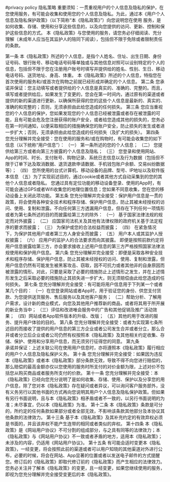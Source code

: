 #privacy policy 隐私策略
重要须知：一贯重视用户的个人信息及隐私的保护，在您使用服务，有可能会收集和使用您的个人信息及隐私。为此，通过本《用户个人信息及隐私保护政策》（以下简称“本《隐私政策》”）向您说明您在使用 服务，是如何收集、存储、使用和分享这些信息的，以及向您提供的访问、更新、控制和保护这些信息的方式。
本《隐私政策》与您使用的服务，请您务必仔细阅读、充分理解（未成年人应当在其监护人的陪同下阅读），包括但不限于免除或者限制责任的条款。


第一条    本《隐私政策》所述的个人信息，是指个人姓名、住址、出生日期、身份证号码、银行账号、移动电话号码等单独或与其他信息对照可以设别特定的个人的信息，包括但不限于您在注册用户账号时填写并提供给的姓名、性别、生日、移动电话号码、送货地址、身高、体重。
本《隐私政策》所述的个人信息，特指您在首次使用的服务和/或首次在购物之前就已经形成并确定的个人信息。
第二条    您承诺并保证：您主动填写或者提供给的个人信息是真实的、准确的、完整的。而且，填写或者提供给后，如果发生了变更的，您会在第一时间内，通过原有的渠道或者提供的新的渠道进行更新，以确保所获得的您的这些个人信息是最新的、真实的、准确的和完整的；否则，无须承担由此给您造成的任何损失。
第三条    您应当重视您的个人信息的保护，您如果发现您的个人信息已经被泄露或者存在被泄露的可能，且有可能会危及您注册获得的账户安全，或者给您造成其他的损失的，您务必在第一时间通知，以便采取相应的措施确保您的账户安全，防止损失的发生或者进一步扩大；否则，无须承担由此给您造成的任何损失（及扩大的损失）。
第四条    您充分理解并完全接受：您在使用的服务和/或在购物时，有可能会收集您的如下信息（以下统称“用户信息”）：
（一） 第一条所述的您的个人信息；
（二） 您提供给第三方或者向第三方披露的个人信息及隐私；
（三） 您登录和使用网站、App的时间、时长、支付账号、购物记录、系统日志信息以及行为数据（包括但不限于订单下达及取消数据、退货退款申请数据、手机钱包账户余额、交易纠纷数据等）；
（四） 您所使用的台式计算机、移动设备的品牌、型号、IP地址以及软件版本信息
（五）为了实现前述目的，通过cookie或者其他方式自动采集到的您的其他个人信息或者隐私。
您通过具有定位功能的移动设备登录、使用的App时，有可能会通过GPS或者Wifi收集您的地理位置信息；您如果不同意收集，您在您的移动设备上关闭此项功能。
第五条    您充分理解并完全接受：保护用户信息是一贯的政策，将会使用各种安全技术和程序存储、保护用户信息，防止其被未经授权的访问、使用、复制和泄露。不向任何第三方透漏用户信息，但存在下列任何一项情形或者为第七条所述的目的而披露给第三方的除外：
（一） 基于国家法律法规的规定而对外披露；
（二） 应国家司法机关及其他有法律权限的政府机关基于法定程序的要求而披露；
（三） 为保护或您的合法权益而披露；
（四） 在紧急情况下，为保护其他用户或者第三方人身安全而披露；
（五） 用户本人或其监护人授权披露；
（六） 应用户的监护人的合法要求而向其披露。
即便是按照前款约定将用户信息披露给第三方，亦会要求接收上述用户信息的第三方严格按照国家法律法规使用和保护用户信息。
第六条    您充分理解并完全接受：即便是采取各种安全技术和程序存储、保护用户信息，防止其被未经授权的访问、使用、复制和泄露，但用户信息仍然有可能发生被黑客攻击、窃取，因不可抗力或者其他非的自身原因而被泄露的情形。对此，只要是采取了必要的措施防止上述情形之发生，并在上述情形发生之后采取必要的措施防止其损失进一步扩大，则无须赔偿由此给您造成的任何损失。
第七条    您充分理解并完全接受：有可能将用户信息用于下列某一个或者某几个目的：
（一）在您登录网站或者App时，用于验证您的身份、供您支付货款、为您提供送货服务、售后服务以及其他客户服务；
（二）帮助分析、了解用户需求，设计新的商业模式，向您及其他用户推荐新的商品，或者将其用于所开展的新业务当中；
（三）评估和改进唯会服务中的广告和其他促销及推广活动效果；
（四）网站或者App软件版本的升级、改版；
（五）其他的用于改进的服务、提升用户体验的目的。
第八条    您充分理解并完全接受：或者为实现第七条所述目的而接收了提供的用户信息的第三方企业或者公司发生合并或者分立，那么合并或者分立后企业或者公司仍然有权按照本《隐私政策》及其他相关约定收集、存储、保护、使用和分享用户信息，而无须另行征得您的同意。
第九条    
承诺并保证：上述关联公司在使用用户信息时，亦将遵照本《隐私政策》履行相应的用户个人信息及隐私保护义务。
第十条    您充分理解并完全接受：如果因为违反本《隐私政策》或者本《隐私政策》部分条款无效，导致不得不向您进行赔偿的，那么赔偿的最高金额亦仅以您使用的服务时所支付的对价金额为限，上述对价不包括您从购买商品或者服务所支付的价款。
第十一条    您充分理解并完全接受：本《隐私政策》已经向您充分说明了是如何收集、存储、使用、保护以及分享您的用户信息，除了您对本《隐私政策》存在疑问或者异议，可以询问客户服务部外，没有义务另行以其他书面的方式再向您说明其用户个人信息及隐私保护政策。但如果有另行书面说明，且与本《隐私政策》相矛盾或者不一致的，以另行书面说明的为准；未尽事宜，仍以本《隐私政策》为准。
第十二条    本《隐私政策》条款是可分的，所约定的任何条款如果部分或者全部无效，不影响该条款其他部分及本协议其他条款的法律效力。
第十三条    基于本《隐私政策》及其补充约定的有效弃权必须是书面的，并且该弃权不能产生连带的相同或者类似的弃权。
第十四条    本《隐私政策》是《网站用户协议》不可分割的组成部分，与之具有同等的法律效力；本《隐私政策》与《网站用户协议》不一致或者矛盾的地方，适用本《隐私政策》；未涉及的内容，仍适用《网站用户协议》。
第十五条    有可能会适时变更本《隐私政策》，一经变更，将会按照此前的渠道或者可以用户知晓的其他渠道对外进行公布，必要的时候，将会在网站、App显著的位置或者以发送电子邮件的方式提醒您。修订后的《隐私政策》即取代修订前的《隐私政策》而产生相应的法律效力。您务必关注并了解本《隐私政策》的变更，且一经变更，如果您继续使用的服务，即视为您充分理解并完全接受变更后的本《隐私政策》。
